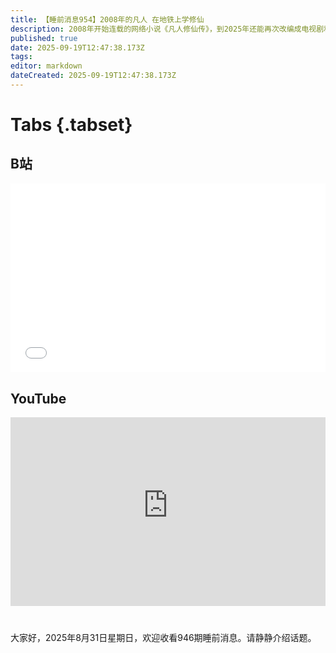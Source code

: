 ```yaml
---
title: 【睡前消息954】2008年的凡人 在地铁上学修仙
description: 2008年开始连载的网络小说《凡人修仙传》，到2025年还能再次改编成电视剧和动画，登上视频热榜。它的成功不是因为“修仙”，而是因为“凡人”。
published: true
date: 2025-09-19T12:47:38.173Z
tags: 
editor: markdown
dateCreated: 2025-09-19T12:47:38.173Z
---
```


# Tabs {.tabset}
## B站
<div style="position: relative; padding: 30% 45%;">
<iframe style="position: absolute; width: 100%; height: 100%; left: 0; top: 0;" src="//player.bilibili.com/player.html?&bvid=BV12DW3znEAJ&page=1&as_wide=1&high_quality=1&danmaku=1&autoplay=0" scrolling="no" border="0" frameborder="no" framespacing="0" allowfullscreen="true"></iframe>
</div>

<!--  睡前消息的西瓜视频账号仍处于禁言状态，暂时将其从模板中注释
## 西瓜视频
<div style="position: relative; padding: 30% 45%;">
<iframe style="position: absolute; top: 50%; left: 50%; transform: translate(-50%, -50%); width: 80%; height: 100%;" frameborder="0" src="https://www.ixigua.com/iframe/西瓜视频ID?autoplay=0" referrerpolicy="unsafe-url" allowfullscreen></iframe>
</div>
-->

## YouTube
<div style="position: relative; padding: 30% 45%;">
<iframe style="position: absolute; top: 0; left: 0; width: 100%; height: 100%;" src="https://www.youtube-nocookie.com/embed/YouTubeVID" title="YouTube video player" frameborder="0" allow="accelerometer; autoplay; clipboard-write; encrypted-media; gyroscope; picture-in-picture" allowfullscreen="true"></iframe>
</div>
  
#

大家好，2025年8月31日星期日，欢迎收看946期睡前消息。请静静介绍话题。

